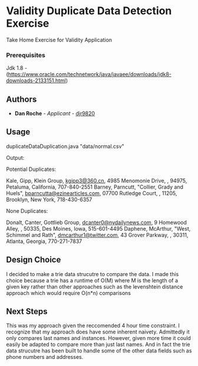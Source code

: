 # Validity Duplicate Data Detection Exercise
Take Home Exercise for Validity Application


### Prerequisites

Jdk 1.8 - (https://www.oracle.com/technetwork/java/javaee/downloads/jdk8-downloads-2133151.html)

## Authors

* **Dan Roche** - *Applicant* - [djr9820](https://github.com/djr9820)

## Usage

duplicateDataDuplication.java "data/normal.csv"

Output:

Potential Duplicates:

Kale, Gipp, Klein Group, kgipp3@360.cn, 4985 Menomonie Drive, , 94975, Petaluma, California, 707-840-2551
Barney, Parncutt, "Collier,  Grady and Huels", bparncutta@ezinearticles.com, 07700 Rutledge Court, , 11205, Brooklyn, New York, 718-430-6357

None Duplicates:

Donalt, Canter, Gottlieb Group, dcanter0@nydailynews.com, 9 Homewood Alley, , 50335, Des Moines, Iowa, 515-601-4495
Daphene, McArthur, "West,  Schimmel and Rath", dmcarthur1@twitter.com, 43 Grover Parkway, , 30311, Atlanta, Georgia, 770-271-7837
  
## Design Choice

I decided to make a trie data strucutre to compare the data. I made this choice because a trie has a runtime of O(M) where M is the length of a given key rather than other approaches such as the levenshtein distance approach which would require O(n*n) comparisons  
  
## Next Steps
  
This was my approach given the reccomended 4 hour time constraint. I recognize that my approach does have some inherent naivety. Admittedly it only compares last names and instances. However, given more time it could easily be adapted to compare more than just last names. And in fact the trie data strucutre has been built to handle some of the other data fields such as phone numbers and addresses.
  
  

